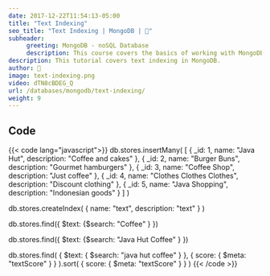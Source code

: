 ```yaml
---
date: 2017-12-22T11:54:13-05:00
title: "Text Indexing"
seo_title: "Text Indexing | MongoDB | 🦒"
subheader:
     greeting: MongoDB - noSQL Database
     description: This course covers the basics of working with MongoDB. Work your way through the videos/articles and I'll teach you everything you need to know to interact with Mongo's flexible document database management system and create powerful document databases!
description: This tutorial covers text indexing in MongoDB.
author: 🦒
image: text-indexing.png
video: dTN8cBDEG_Q
url: /databases/mongodb/text-indexing/
weight: 9
---
```


## Code

{{< code lang="javascript">}}
db.stores.insertMany(
   [
     { _id: 1, name: "Java Hut", description: "Coffee and cakes" },
     { _id: 2, name: "Burger Buns", description: "Gourmet hamburgers" },
     { _id: 3, name: "Coffee Shop", description: "Just coffee" },
     { _id: 4, name: "Clothes Clothes Clothes", description: "Discount clothing" },
     { _id: 5, name: "Java Shopping", description: "Indonesian goods" }
   ]
)

db.stores.createIndex( { name: "text", description: "text" } )

db.stores.find({ $text: {$search: "Coffee" } })

db.stores.find({ $text: {$search: "Java Hut Coffee" } })

db.stores.find(
   { $text: { $search: "java hut coffee" } },
   { score: { $meta: "textScore" } }
).sort( { score: { $meta: "textScore" } } )
{{< /code >}}

